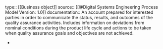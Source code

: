 type:: [[Business object]]
source:: [[@Digital Systems Engineering Process Model Version: 1.0]]
documentation:: An account prepared for interested parties in order to communicate the status, results, and outcomes of the quality assurance activities. Includes information on deviations from nominal conditions during the product life cycle and actions to be taken when quality assurance goals and objectives are not achieved.

-